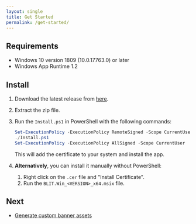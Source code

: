 ```yaml
---
layout: single
title: Get Started
permalink: /get-started/
---
```


## Requirements

- Windows 10 version 1809 (10.0.17763.0) or later
- Windows App Runtime 1.2

## Install

1. Download the latest release from [here](https://github.com/0x1c-works/BLIT/releases).
2. Extract the zip file.
3. Run the `Install.ps1` in PowerShell with the following commands:

   ```powershell
   Set-ExecutionPolicy -ExecutionPolicy RemoteSigned -Scope CurrentUser
   ./Install.ps1
   Set-ExecutionPolicy -ExecutionPolicy AllSigned -Scope CurrentUser
   ```

   This will add the certificate to your system and install the app.
4. **Alternatively**, you can install it manually without PowerShell:
   1. Right click on the `.cer` file and "Install Certificate".
   2. Run the `BLIT.Win_<VERSION>_x64.msix` file.

## Next

- [Generate custom banner assets](/banner-icons-editor/)
